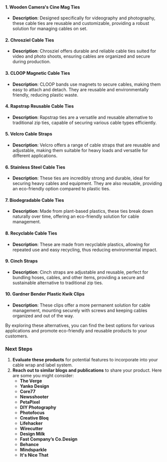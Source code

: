 #### **1. Wooden Camera's Cine Mag Ties**
- **Description**: Designed specifically for videography and photography, these cable ties are reusable and customizable, providing a robust solution for managing cables on set.

#### **2. Chrosziel Cable Ties**
- **Description**: Chrosziel offers durable and reliable cable ties suited for video and photo shoots, ensuring cables are organized and secure during production.

#### **3. CLOOP Magnetic Cable Ties**
- **Description**: CLOOP bands use magnets to secure cables, making them easy to attach and detach. They are reusable and environmentally friendly, reducing plastic waste.

#### **4. Rapstrap Reusable Cable Ties**
- **Description**: Rapstrap ties are a versatile and reusable alternative to traditional zip ties, capable of securing various cable types efficiently.

#### **5. Velcro Cable Straps**
- **Description**: Velcro offers a range of cable straps that are reusable and adjustable, making them suitable for heavy loads and versatile for different applications.

#### **6. Stainless Steel Cable Ties**
- **Description**: These ties are incredibly strong and durable, ideal for securing heavy cables and equipment. They are also reusable, providing an eco-friendly option compared to plastic ties.

#### **7. Biodegradable Cable Ties**
- **Description**: Made from plant-based plastics, these ties break down naturally over time, offering an eco-friendly solution for cable management.

#### **8. Recyclable Cable Ties**
- **Description**: These are made from recyclable plastics, allowing for repeated use and easy recycling, thus reducing environmental impact.

#### **9. Cinch Straps**
- **Description**: Cinch straps are adjustable and reusable, perfect for bundling hoses, cables, and other items, providing a secure and sustainable alternative to traditional zip ties.

#### **10. Gardner Bender Plastic Kwik Clips**
- **Description**: These clips offer a more permanent solution for cable management, mounting securely with screws and keeping cables organized and out of the way.

By exploring these alternatives, you can find the best options for various applications and promote eco-friendly and reusable products to your customers.

### Next Steps
1. **Evaluate these products** for potential features to incorporate into your cable wrap and label system.
2. **Reach out to similar blogs and publications** to share your product. Here are some you might consider:
   - **The Verge**
   - **Yanko Design**
   - **Core77**
   - **Newsshooter**
   - **PetaPixel**
   - **DIY Photography**
   - **Photofocus**
   - **Creative Bloq**
   - **Lifehacker**
   - **Wirecutter**
   - **Design Milk**
   - **Fast Company’s Co.Design**
   - **Behance**
   - **Mindsparkle**
   - **It's Nice That**
